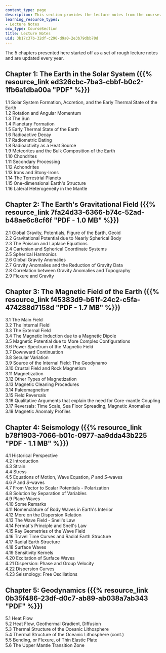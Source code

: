 ```yaml
---
content_type: page
description: This section provides the lecture notes from the course.
learning_resource_types:
- Lecture Notes
ocw_type: CourseSection
title: Lecture Notes
uid: 3b17c37b-32df-c290-d9a0-2e3b79dbb70d
---
```


The 5 chapters presented here started off as a set of rough lecture notes and are updated every year.

Chapter 1: The Earth in the Solar System ({{% resource_link ed326cbc-7ba3-cbbf-b0c2-1fb6a1dba00a "PDF" %}})
-------------------------------------------------------------------------------

1.1 Solar System Formation, Accretion, and the Early Thermal State of the Earth  
1.2 Rotation and Angular Momentum  
1.3 The Sun  
1.4 Planetary Formation  
1.5 Early Thermal State of the Earth  
1.6 Radioactive Decay  
1.7 Radiometric Dating  
1.8 Radioactivity as a Heat Source  
1.9 Meteorites and the Bulk Composition of the Earth  
1.10 Chondrites  
1.11 Secondary Processing  
1.12 Achondrites  
1.13 Irons and Stony-Irons  
1.14 The Terrestrial Planets  
1.15 One-dimensional Earth's Structure  
1.16 Lateral Heterogeneity in the Mantle

Chapter 2: The Earth's Gravitational Field ({{% resource_link 7fa24d33-6366-b74c-52ad-b48ae6c8cf6f "PDF - 1.0 MB" %}})
------------------------------------------------------------------------------------------

2.1 Global Gravity, Potentials, Figure of the Earth, Geoid  
2.2 Gravitational Potential due to Nearly Spherical Body  
2.3 The Poisson and Laplace Equations  
2.4 Cartesian and Spherical Coordinate Systems  
2.5 Spherical Harmonics  
2.6 Global Gravity Anomalies  
2.7 Gravity Anomalies and the Reduction of Gravity Data  
2.8 Correlation between Gravity Anomalies and Topography  
2.9 Flexure and Gravity

Chapter 3: The Magnetic Field of the Earth ({{% resource_link f45383d9-b61f-24c2-c5fa-474288d7158d "PDF - 1.7 MB" %}})
---------------------------------------------------------------------------------------------

3.1 The Main Field  
3.2 The Internal Field  
3.3 The External Field  
3.4 The Magnetic Induction due to a Magnetic Dipole  
3.5 Magnetic Potential due to More Complex Configurations  
3.6 Power Spectrum of the Magnetic Field  
3.7 Downward Continuation  
3.8 Secular Variation  
3.9 Source of the Internal Field: The Geodynamo  
3.10 Crustal Field and Rock Magnetism  
3.11 Magnetization  
3.12 Other Types of Magnetization  
3.13 Magnetic Cleaning Procedures  
3.14 Paleomagnetism  
3.15 Field Reversals  
3.16 Qualitative Arguments that explain the need for Core-mantle Coupling  
3.17 Reversals: Time Scale, Sea Floor Spreading, Magnetic Anomalies  
3.18 Magnetic Anomaly Profiles

Chapter 4: Seismology ({{% resource_link b78f1903-7066-b01c-0977-aa9dda43b225 "PDF - 1.1 MB" %}})
---------------------------------------------------------------------

4.1 Historical Perspective  
4.2 Introduction  
4.3 Strain  
4.4 Stress  
4.5 Equations of Motion, Wave Equation, _P_ and _S_\-waves  
4.6 _P_ and _S_\-waves  
4.7 From Vector to Scalar Potentials - Polarization  
4.8 Solution by Separation of Variables  
4.9 Plane Waves  
4.10 Some Remarks  
4.11 Nomenclature of Body Waves in Earth's Interior  
4.12 More on the Dispersion Relation  
4.13 The Wave Field - Snell's Law  
4.14 Fermat's Principle and Snell's Law  
4.15 Ray Geometries of the Wave Field  
4.16 Travel Time Curves and Radial Earth Structure  
4.17 Radial Earth Structure  
4.18 Surface Waves  
4.19 Sensitivity Kernels  
4.20 Excitation of Surface Waves  
4.21 Dispersion: Phase and Group Velocity  
4.22 Dispersion Curves  
4.23 Seismology: Free Oscillations

Chapter 5: Geodynamics ({{% resource_link 0b35f486-23df-d0c7-ab89-ab038a7ab343 "PDF" %}})
-------------------------------------------------------------

5.1 Heat Flow  
5.2 Heat Flow, Geothermal Gradient, Diffusion  
5.3 Thermal Structure of the Oceanic Lithosphere  
5.4 Thermal Structure of the Oceanic Lithosphere (cont.)  
5.5 Bending, or Flexure, of Thin Elastic Plate  
5.6 The Upper Mantle Transition Zone